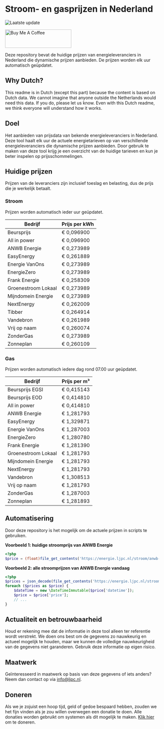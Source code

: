 # Stroom- en gasprijzen in Nederland

![Laatste update](https://img.shields.io/badge/laatste%20update-2025--03--13%2013%3A00%20CET-brightgreen)

<a href="https://www.buymeacoffee.com/Lars-" target="_blank"><img src="https://cdn.buymeacoffee.com/buttons/v2/default-orange.png" alt="Buy Me A Coffee" height="60" style="height: 60px !important;width: 217px !important;" ></a>

Deze repository bevat de huidige prijzen van energieleveranciers in Nederland die dynamische prijzen aanbieden. De prijzen worden elk uur automatisch geüpdatet.

## Why Dutch?

This readme is in Dutch (except this part) because the content is based on Dutch data. We cannot imagine that anyone outside the Netherlands would need this data. If you do, please let us know. Even with this Dutch readme, we think
everyone will understand how it works.

## Doel

Het aanbieden van prijsdata van bekende energieleveranciers in Nederland. Deze tool haalt elk uur de actuele energietarieven op van verschillende energieleveranciers die dynamische prijzen aanbieden. Door gebruik te maken van deze tool
krijg je een overzicht van de huidige tarieven en kun je beter inspelen op prijsschommelingen.

## Huidige prijzen

Prijzen van de leveranciers zijn inclusief toeslag en belasting, dus de prijs die je werkelijk betaalt.

### Stroom

Prijzen worden automatisch ieder uur geüpdatet.

 Bedrijf | Prijs per kWh 
---------|---------------
Beursprijs | € 0,096900
All in power | € 0,096900
ANWB Energie | € 0,273989
EasyEnergy | € 0,261889
Energie VanOns | € 0,273989
EnergieZero | € 0,273989
Frank Energie | € 0,258309
Groenestroom Lokaal | € 0,273989
Mijndomein Energie | € 0,273989
NextEnergy | € 0,262009
Tibber | € 0,264914
Vandebron | € 0,261989
Vrij op naam | € 0,260074
ZonderGas | € 0,273989
Zonneplan | € 0,260109


### Gas

Prijzen worden automatisch iedere dag rond 07.00 uur geüpdatet.

 Bedrijf | Prijs per m³ 
---------|--------------
Beursprijs EGSI | € 0,415143
Beursprijs EOD | € 0,414810
All in power | € 0,414810
ANWB Energie | € 1,281793
EasyEnergy | € 1,329871
Energie VanOns | € 1,287003
EnergieZero | € 1,280780
Frank Energie | € 1,281390
Groenestroom Lokaal | € 1,281793
Mijndomein Energie | € 1,281793
NextEnergy | € 1,281793
Vandebron | € 1,308513
Vrij op naam | € 1,281793
ZonderGas | € 1,287003
Zonneplan | € 1,281893


## Automatisering

Door deze repository is het mogelijk om de actuele prijzen in scripts te gebruiken.

**Voorbeeld 1: huidige stroomprijs van ANWB Energie**

```php
<?php
$price = (float)file_get_contents('https://energie.ljpc.nl/stroom/anwb-energie-nu.txt');

```

**Voorbeeld 2: alle stroomprijzen van ANWB Energie vandaag**

```php
<?php
$prices = json_decode(file_get_contents('https://energie.ljpc.nl/stroom/all-in-power-vandaag.json'),true);
foreach ($prices as $price) {
    $dateTime = new \DateTimeImmutable($price['datetime']);
    $price = $price['price'];
    // ...
}
```

## Actualiteit en betrouwbaarheid

Houd er rekening mee dat de informatie in deze tool alleen ter referentie wordt verstrekt. We doen ons best om de gegevens zo nauwkeurig en actueel mogelijk te houden, maar we kunnen de volledige nauwkeurigheid van de gegevens niet
garanderen. Gebruik deze informatie op eigen risico.

## Maatwerk

Geïnteresseerd in maatwerk op basis van deze gegevens of iets anders? Neem dan contact op
via [info@ljpc.nl](mailto:info@ljpc.nl?subject=Energie%20prijzen).

## Doneren

Als we je zojuist een hoop tijd, geld of gedoe bespaard hebben, zouden we het fijn vinden als je zou willen overwegen een
donatie te doen. Alle donaties worden gebruikt om systemen als dit mogelijk te
maken. [Klik hier](https://www.buymeacoffee.com/Lars-) om te doneren.
